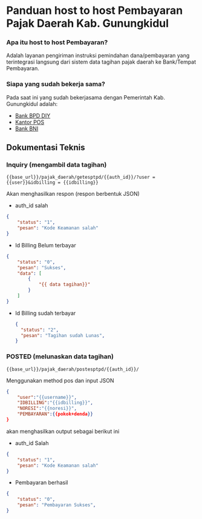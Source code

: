 # Panduan host to host Pembayaran Pajak Daerah Kab. Gunungkidul
### Apa itu host to host Pembayaran?
Adalah layanan pengiriman instruksi pemindahan dana/pembayaran yang terintegrasi langsung dari sistem data tagihan pajak daerah ke Bank/Tempat Pembayaran.

### Siapa yang sudah bekerja sama?
Pada saat ini yang sudah bekerjasama dengan Pemerintah Kab. Gunungkidul adalah:
* [Bank BPD DIY](https://bpddiy.co.id)
* [Kantor POS](https://www.posindonesia.co.id/)
* [Bank BNI](https://www.bni.co.id/)

## Dokumentasi Teknis
### Inquiry (mengambil data tagihan)

```
{{base_url}}/pajak_daerah/getesptpd/{{auth_id}}/?user = {{user}}&idbilling = {{idbilling}}
```

Akan menghasilkan respon (respon berbentuk JSON)
* auth_id salah

  
```json
{
    "status": "1",
    "pesan": "Kode Keamanan salah"
}
```

* Id Billing Belum terbayar

```JSON
{
    "status": "0",
    "pesan": "Sukses",
    "data": [
        {
            "{{ data tagihan}}"
        }
    ]
}
```
* Id Billing sudah terbayar

  ```JSON
  {
    "status": "2",
    "pesan": "Tagihan sudah Lunas",
  }
  ```
### POSTED (melunaskan data tagihan)

```
{{base_url}}/pajak_daerah/postesptpd/{{auth_id}}/
```
Menggunakan method pos dan input JSON

```json
{
    "user":"{{username}}",
    "IDBILLING":"{{idbilling}}",
    "NORESI":"{{noresi}}",
    "PEMBAYARAN":{{pokok+denda}}
}
```
akan menghasilkan output sebagai berikut ini

* auth_id Salah
  
```json
{
    "status": "1",
    "pesan": "Kode Keamanan salah"
}
```
* Pembayaran berhasil
```json
{
    "status": "0",
    "pesan": "Pembayaran Sukses",
}
```
